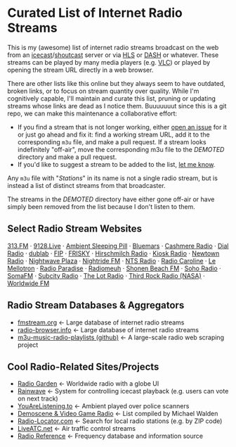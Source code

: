 # Curated List of Internet Radio Streams

This is my (awesome) list of internet radio streams
broadcast on the web from an [icecast](https://icecast.org)/[shoutcast](https://www.shoutcast.com) server
or via [HLS](https://en.wikipedia.org/wiki/HTTP_Live_Streaming)
or [DASH](https://en.wikipedia.org/wiki/Dynamic_Adaptive_Streaming_over_HTTP)
or whatever.
These streams can be played by many media players
(e.g. [VLC](https://www.videolan.org))
or played by opening the stream URL directly in a web browser.

There are other lists like this online
but they always seem to have outdated, broken links,
or to focus on stream quantity over quality.
While I'm cognitively capable, I'll maintain and curate this list,
pruning or updating streams whose links are dead as I notice them.
Buuuuuuut since this is a git repo, 
we can make this maintenance a collaborative effort:

  - If you find a stream that is not longer working, either 
  [open an issue](https://github.com/mikepierce/internet-radio-streams/issues) for it
  or just go ahead and fix it: find a working stream URL, 
  add it to the corresponding `m3u` file, and make a pull request.
  If a stream looks indefinitely "off-air", 
  move the corresponding m3u file to the _DEMOTED_ directory and make a pull request.
  - If you'd like to suggest a stream to be added to the list,
  [let me know](https://github.com/mikepierce/internet-radio-streams/discussions/categories/station-suggestions).

Any `m3u` file with "_Stations_" in its name is not a single radio stream,
but is instead a list of distinct streams from that broadcaster.

The streams in the _DEMOTED_ directory have either gone off-air
or have simply been removed from the list because I don't listen to them.

## Select Radio Stream Websites

[313.FM](https://www.313.fm)
  · [9128.Live](https://9128.live)
  · [Ambient Sleeping Pill](https://ambientsleepingpill.com)
  · [Bluemars](http://echoesofbluemars.org) 
  · [Cashmere Radio](https://cashmereradio.com) 
  · [Dial Radio](https://dialradio.live)
  · [dublab](https://www.dublab.com) 
  · [FIP](https://www.fip.fr) 
  · [FRISKY](https://www.friskyradio.com) 
  · [Hirschmilch Radio](https://hirschmilch.de)
  · [Kiosk Radio](https://kioskradio.com) 
  · [Newtown Radio](https://newtownradio.com) 
  · [Nightwave Plaza](https://plaza.one) 
  · [Nightride FM](https://nightride.fm) 
  · [NTS Radio](https://www.nts.live) 
  · [Radio Caroline](https://www.radiocaroline.co.uk) 
  · [Le Mellotron](https://www.lemellotron.com) 
  · [Radio Paradise](https://radioparadise.com) 
  · [Radiomeuh](https://www.radiomeuh.com) 
  · [Shonen Beach FM](https://www.beachfm.co.jp) 
  · [Soho Radio](https://sohoradiolondon.com) 
  · [SomaFM](https://somafm.com/) 
  · [Subcity Radio](https://subcity.org) 
  · [The Lot Radio](https://www.thelotradio.com)
  · [Third Rock Radio (NASA)](https://thirdrockradio.net) 
  · [Worldwide FM](https://worldwidefm.net) 

## Radio Stream Databases & Aggregators

  - [fmstream.org](https://fmstream.org/) ← Large database of internet radio streams
  - [radio-browser.info](https://www.radio-browser.info) ← Large database of internet radio streams
  - [m3u-music-radio-playlists (github)](https://junguler.github.io/m3u-radio-music-playlists/) ← A large-scale radio web scraping project

## Cool Radio-Related Sites/Projects

  - [Radio Garden](http://radio.garden/) ← Worldwide radio with a globe UI
  - [Rainwave](https://rainwave.cc/) ← System for controlling icecast playback (e.g. users can vote on next track)
  - [YouAreListening.to](http://youarelistening.to) ← Ambient played over police scanners
  - [Demoscene & Video Game Radio](https://mw.rat.bz/davgmsrl/) ← List compiled by Michael Walden
  - [Radio-Locator.com](https://radio-locator.com) ← Search for local radio stations (e.g. by ZIP code)
  - [LiveATC.net](https://www.liveatc.net) ← Air traffic control streams
  - [Radio Reference](https://www.radioreference.com) ← Frequency database and information source
